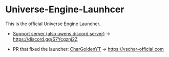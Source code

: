 # Universe-Engine-Launhcer

This is the official Universe Engine Launcher.
* [Support server (also uwens discord server)](discord.gg/S7Ycgznj2Z) -> https://discord.gg/S7Ycgznj2Z

* PR that fixed the launcher: [CharGoldenYT](https://vschar-official.com) -> https://vschar-official.com